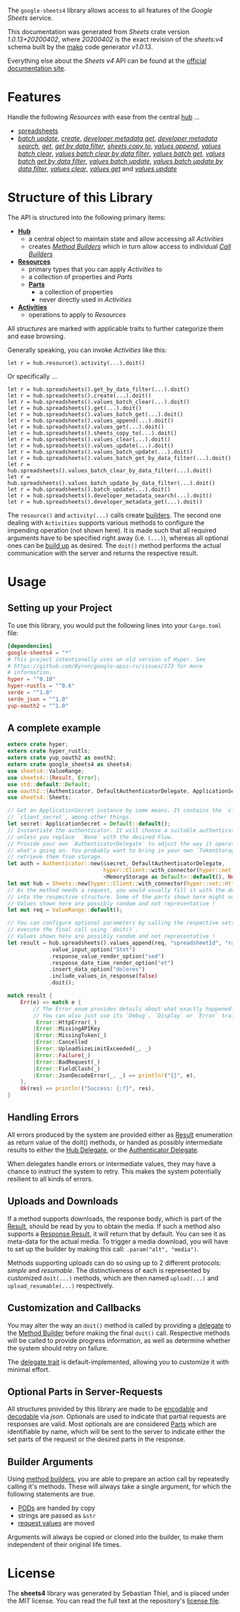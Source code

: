 <!---
DO NOT EDIT !
This file was generated automatically from 'src/mako/api/README.md.mako'
DO NOT EDIT !
-->
The `google-sheets4` library allows access to all features of the *Google Sheets* service.

This documentation was generated from *Sheets* crate version *1.0.13+20200402*, where *20200402* is the exact revision of the *sheets:v4* schema built by the [mako](http://www.makotemplates.org/) code generator *v1.0.13*.

Everything else about the *Sheets* *v4* API can be found at the
[official documentation site](https://developers.google.com/sheets/).
# Features

Handle the following *Resources* with ease from the central [hub](https://docs.rs/google-sheets4/1.0.13+20200402/google_sheets4/struct.Sheets.html) ... 

* [spreadsheets](https://docs.rs/google-sheets4/1.0.13+20200402/google_sheets4/struct.Spreadsheet.html)
 * [*batch update*](https://docs.rs/google-sheets4/1.0.13+20200402/google_sheets4/struct.SpreadsheetBatchUpdateCall.html), [*create*](https://docs.rs/google-sheets4/1.0.13+20200402/google_sheets4/struct.SpreadsheetCreateCall.html), [*developer metadata get*](https://docs.rs/google-sheets4/1.0.13+20200402/google_sheets4/struct.SpreadsheetDeveloperMetadataGetCall.html), [*developer metadata search*](https://docs.rs/google-sheets4/1.0.13+20200402/google_sheets4/struct.SpreadsheetDeveloperMetadataSearchCall.html), [*get*](https://docs.rs/google-sheets4/1.0.13+20200402/google_sheets4/struct.SpreadsheetGetCall.html), [*get by data filter*](https://docs.rs/google-sheets4/1.0.13+20200402/google_sheets4/struct.SpreadsheetGetByDataFilterCall.html), [*sheets copy to*](https://docs.rs/google-sheets4/1.0.13+20200402/google_sheets4/struct.SpreadsheetSheetCopyToCall.html), [*values append*](https://docs.rs/google-sheets4/1.0.13+20200402/google_sheets4/struct.SpreadsheetValueAppendCall.html), [*values batch clear*](https://docs.rs/google-sheets4/1.0.13+20200402/google_sheets4/struct.SpreadsheetValueBatchClearCall.html), [*values batch clear by data filter*](https://docs.rs/google-sheets4/1.0.13+20200402/google_sheets4/struct.SpreadsheetValueBatchClearByDataFilterCall.html), [*values batch get*](https://docs.rs/google-sheets4/1.0.13+20200402/google_sheets4/struct.SpreadsheetValueBatchGetCall.html), [*values batch get by data filter*](https://docs.rs/google-sheets4/1.0.13+20200402/google_sheets4/struct.SpreadsheetValueBatchGetByDataFilterCall.html), [*values batch update*](https://docs.rs/google-sheets4/1.0.13+20200402/google_sheets4/struct.SpreadsheetValueBatchUpdateCall.html), [*values batch update by data filter*](https://docs.rs/google-sheets4/1.0.13+20200402/google_sheets4/struct.SpreadsheetValueBatchUpdateByDataFilterCall.html), [*values clear*](https://docs.rs/google-sheets4/1.0.13+20200402/google_sheets4/struct.SpreadsheetValueClearCall.html), [*values get*](https://docs.rs/google-sheets4/1.0.13+20200402/google_sheets4/struct.SpreadsheetValueGetCall.html) and [*values update*](https://docs.rs/google-sheets4/1.0.13+20200402/google_sheets4/struct.SpreadsheetValueUpdateCall.html)




# Structure of this Library

The API is structured into the following primary items:

* **[Hub](https://docs.rs/google-sheets4/1.0.13+20200402/google_sheets4/struct.Sheets.html)**
    * a central object to maintain state and allow accessing all *Activities*
    * creates [*Method Builders*](https://docs.rs/google-sheets4/1.0.13+20200402/google_sheets4/trait.MethodsBuilder.html) which in turn
      allow access to individual [*Call Builders*](https://docs.rs/google-sheets4/1.0.13+20200402/google_sheets4/trait.CallBuilder.html)
* **[Resources](https://docs.rs/google-sheets4/1.0.13+20200402/google_sheets4/trait.Resource.html)**
    * primary types that you can apply *Activities* to
    * a collection of properties and *Parts*
    * **[Parts](https://docs.rs/google-sheets4/1.0.13+20200402/google_sheets4/trait.Part.html)**
        * a collection of properties
        * never directly used in *Activities*
* **[Activities](https://docs.rs/google-sheets4/1.0.13+20200402/google_sheets4/trait.CallBuilder.html)**
    * operations to apply to *Resources*

All *structures* are marked with applicable traits to further categorize them and ease browsing.

Generally speaking, you can invoke *Activities* like this:

```Rust,ignore
let r = hub.resource().activity(...).doit()
```

Or specifically ...

```ignore
let r = hub.spreadsheets().get_by_data_filter(...).doit()
let r = hub.spreadsheets().create(...).doit()
let r = hub.spreadsheets().values_batch_clear(...).doit()
let r = hub.spreadsheets().get(...).doit()
let r = hub.spreadsheets().values_batch_get(...).doit()
let r = hub.spreadsheets().values_append(...).doit()
let r = hub.spreadsheets().values_get(...).doit()
let r = hub.spreadsheets().sheets_copy_to(...).doit()
let r = hub.spreadsheets().values_clear(...).doit()
let r = hub.spreadsheets().values_update(...).doit()
let r = hub.spreadsheets().values_batch_update(...).doit()
let r = hub.spreadsheets().values_batch_get_by_data_filter(...).doit()
let r = hub.spreadsheets().values_batch_clear_by_data_filter(...).doit()
let r = hub.spreadsheets().values_batch_update_by_data_filter(...).doit()
let r = hub.spreadsheets().batch_update(...).doit()
let r = hub.spreadsheets().developer_metadata_search(...).doit()
let r = hub.spreadsheets().developer_metadata_get(...).doit()
```

The `resource()` and `activity(...)` calls create [builders][builder-pattern]. The second one dealing with `Activities` 
supports various methods to configure the impending operation (not shown here). It is made such that all required arguments have to be 
specified right away (i.e. `(...)`), whereas all optional ones can be [build up][builder-pattern] as desired.
The `doit()` method performs the actual communication with the server and returns the respective result.

# Usage

## Setting up your Project

To use this library, you would put the following lines into your `Cargo.toml` file:

```toml
[dependencies]
google-sheets4 = "*"
# This project intentionally uses an old version of Hyper. See
# https://github.com/Byron/google-apis-rs/issues/173 for more
# information.
hyper = "^0.10"
hyper-rustls = "^0.6"
serde = "^1.0"
serde_json = "^1.0"
yup-oauth2 = "^1.0"
```

## A complete example

```Rust
extern crate hyper;
extern crate hyper_rustls;
extern crate yup_oauth2 as oauth2;
extern crate google_sheets4 as sheets4;
use sheets4::ValueRange;
use sheets4::{Result, Error};
use std::default::Default;
use oauth2::{Authenticator, DefaultAuthenticatorDelegate, ApplicationSecret, MemoryStorage};
use sheets4::Sheets;

// Get an ApplicationSecret instance by some means. It contains the `client_id` and 
// `client_secret`, among other things.
let secret: ApplicationSecret = Default::default();
// Instantiate the authenticator. It will choose a suitable authentication flow for you, 
// unless you replace  `None` with the desired Flow.
// Provide your own `AuthenticatorDelegate` to adjust the way it operates and get feedback about 
// what's going on. You probably want to bring in your own `TokenStorage` to persist tokens and
// retrieve them from storage.
let auth = Authenticator::new(&secret, DefaultAuthenticatorDelegate,
                              hyper::Client::with_connector(hyper::net::HttpsConnector::new(hyper_rustls::TlsClient::new())),
                              <MemoryStorage as Default>::default(), None);
let mut hub = Sheets::new(hyper::Client::with_connector(hyper::net::HttpsConnector::new(hyper_rustls::TlsClient::new())), auth);
// As the method needs a request, you would usually fill it with the desired information
// into the respective structure. Some of the parts shown here might not be applicable !
// Values shown here are possibly random and not representative !
let mut req = ValueRange::default();

// You can configure optional parameters by calling the respective setters at will, and
// execute the final call using `doit()`.
// Values shown here are possibly random and not representative !
let result = hub.spreadsheets().values_append(req, "spreadsheetId", "range")
             .value_input_option("Stet")
             .response_value_render_option("sed")
             .response_date_time_render_option("et")
             .insert_data_option("dolores")
             .include_values_in_response(false)
             .doit();

match result {
    Err(e) => match e {
        // The Error enum provides details about what exactly happened.
        // You can also just use its `Debug`, `Display` or `Error` traits
         Error::HttpError(_)
        |Error::MissingAPIKey
        |Error::MissingToken(_)
        |Error::Cancelled
        |Error::UploadSizeLimitExceeded(_, _)
        |Error::Failure(_)
        |Error::BadRequest(_)
        |Error::FieldClash(_)
        |Error::JsonDecodeError(_, _) => println!("{}", e),
    },
    Ok(res) => println!("Success: {:?}", res),
}

```
## Handling Errors

All errors produced by the system are provided either as [Result](https://docs.rs/google-sheets4/1.0.13+20200402/google_sheets4/enum.Result.html) enumeration as return value of 
the doit() methods, or handed as possibly intermediate results to either the 
[Hub Delegate](https://docs.rs/google-sheets4/1.0.13+20200402/google_sheets4/trait.Delegate.html), or the [Authenticator Delegate](https://docs.rs/yup-oauth2/*/yup_oauth2/trait.AuthenticatorDelegate.html).

When delegates handle errors or intermediate values, they may have a chance to instruct the system to retry. This 
makes the system potentially resilient to all kinds of errors.

## Uploads and Downloads
If a method supports downloads, the response body, which is part of the [Result](https://docs.rs/google-sheets4/1.0.13+20200402/google_sheets4/enum.Result.html), should be
read by you to obtain the media.
If such a method also supports a [Response Result](https://docs.rs/google-sheets4/1.0.13+20200402/google_sheets4/trait.ResponseResult.html), it will return that by default.
You can see it as meta-data for the actual media. To trigger a media download, you will have to set up the builder by making
this call: `.param("alt", "media")`.

Methods supporting uploads can do so using up to 2 different protocols: 
*simple* and *resumable*. The distinctiveness of each is represented by customized 
`doit(...)` methods, which are then named `upload(...)` and `upload_resumable(...)` respectively.

## Customization and Callbacks

You may alter the way an `doit()` method is called by providing a [delegate](https://docs.rs/google-sheets4/1.0.13+20200402/google_sheets4/trait.Delegate.html) to the 
[Method Builder](https://docs.rs/google-sheets4/1.0.13+20200402/google_sheets4/trait.CallBuilder.html) before making the final `doit()` call. 
Respective methods will be called to provide progress information, as well as determine whether the system should 
retry on failure.

The [delegate trait](https://docs.rs/google-sheets4/1.0.13+20200402/google_sheets4/trait.Delegate.html) is default-implemented, allowing you to customize it with minimal effort.

## Optional Parts in Server-Requests

All structures provided by this library are made to be [encodable](https://docs.rs/google-sheets4/1.0.13+20200402/google_sheets4/trait.RequestValue.html) and 
[decodable](https://docs.rs/google-sheets4/1.0.13+20200402/google_sheets4/trait.ResponseResult.html) via *json*. Optionals are used to indicate that partial requests are responses 
are valid.
Most optionals are are considered [Parts](https://docs.rs/google-sheets4/1.0.13+20200402/google_sheets4/trait.Part.html) which are identifiable by name, which will be sent to 
the server to indicate either the set parts of the request or the desired parts in the response.

## Builder Arguments

Using [method builders](https://docs.rs/google-sheets4/1.0.13+20200402/google_sheets4/trait.CallBuilder.html), you are able to prepare an action call by repeatedly calling it's methods.
These will always take a single argument, for which the following statements are true.

* [PODs][wiki-pod] are handed by copy
* strings are passed as `&str`
* [request values](https://docs.rs/google-sheets4/1.0.13+20200402/google_sheets4/trait.RequestValue.html) are moved

Arguments will always be copied or cloned into the builder, to make them independent of their original life times.

[wiki-pod]: http://en.wikipedia.org/wiki/Plain_old_data_structure
[builder-pattern]: http://en.wikipedia.org/wiki/Builder_pattern
[google-go-api]: https://github.com/google/google-api-go-client

# License
The **sheets4** library was generated by Sebastian Thiel, and is placed 
under the *MIT* license.
You can read the full text at the repository's [license file][repo-license].

[repo-license]: https://github.com/Byron/google-apis-rsblob/master/LICENSE.md
